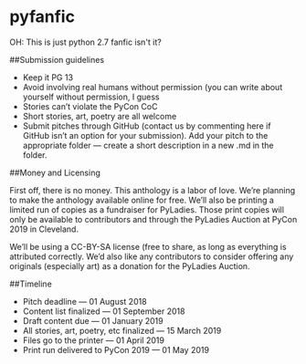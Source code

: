 # pyfanfic
OH: This is just python 2.7 fanfic isn't it?

##Submission guidelines
* Keep it PG 13 
* Avoid involving real humans without permission (you can write about yourself without permission, I guess
* Stories can’t violate the PyCon CoC
* Short stories, art, poetry are all welcome
* Submit pitches through GitHub (contact us by commenting here if GitHub isn’t an option for your submission). Add your pitch to the appropriate folder — create a short description in a new .md in the folder.

##Money and Licensing

First off, there is no money. This anthology is a labor of love. We’re planning to make the anthology available online for free. We’ll also be printing a limited run of copies as a fundraiser for PyLadies. Those print copies will only be available to contributors and through the PyLadies Auction at PyCon 2019 in Cleveland.

We’ll be using a CC-BY-SA license (free to share, as long as everything is attributed correctly. We’d also like any contributors to consider offering any originals (especially art) as a donation for the PyLadies Auction. 

##Timeline
* Pitch deadline — 01 August 2018
* Content list finalized — 01 September 2018
* Draft content due — 01 January 2019
* All stories, art, poetry, etc finalized — 15 March 2019
* Files go to the printer — 01 April 2019
* Print run delivered to PyCon 2019 — 01 May 2019
